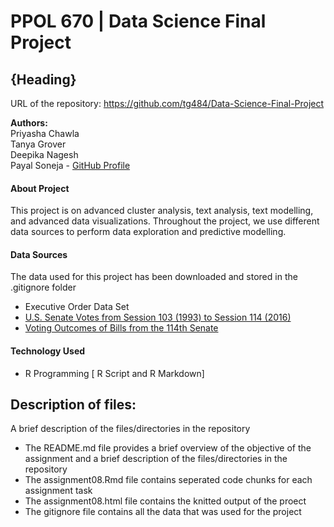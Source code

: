 # PPOL 670 | Data Science Final Project
## {Heading}

URL of the repository: https://github.com/tg484/Data-Science-Final-Project

**Authors:**<br/>
Priyasha Chawla<br/>
Tanya Grover<br/>
Deepika Nagesh<br/>
Payal Soneja - [GitHub Profile](https://github.com/payalsoneja)<br/>

#### About Project
This project is on advanced cluster analysis, text analysis, text modelling, and advanced data visualizations. Throughout the project, we use different data sources to perform data exploration and predictive modelling. 

#### Data Sources 
The data used for this project has been downloaded and stored in the .gitignore folder
* Executive Order Data Set  <br>
* [U.S. Senate Votes from Session 103 (1993) to Session 114 (2016)](https://data.world/bradrobinson/us-senate-voting-records) <br>
* [Voting Outcomes of Bills from the 114th Senate](legiscan.com) <br>

#### Technology Used
* R Programming [ R Script and R Markdown]

## Description of files:
A  brief description of the files/directories in the repository    
* The README.md file provides a brief overview of the objective of the assignment and a brief description of the files/directories in the repository
* The assignment08.Rmd file contains seperated code chunks for each assignment task 
* The assignment08.html file contains the knitted output of the proect
* The gitignore file contains all the data that was used for the project

